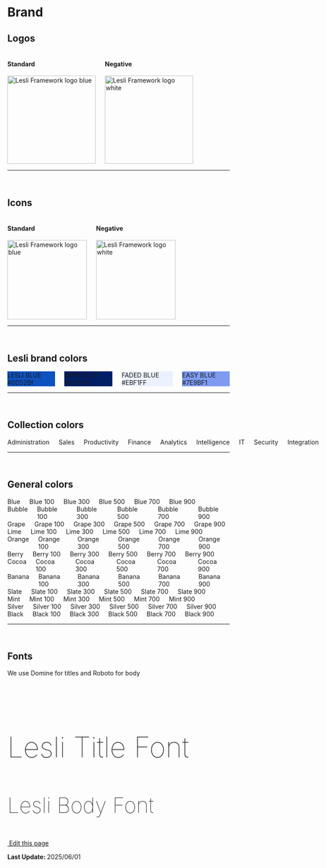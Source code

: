 
# Brand

## Logos

<div class="columns lesli-css-color-logos">
    <div class="br-2 pl-6 pb-5 has-background-grey-lighter">
        <h4>Standard</h4>
        <img width="200" alt="Lesli Framework logo blue" src="/images/brand/lesli.svg" />
    </div>
    <div class="br-2 pl-6 pb-5 has-background-grey-darker">
        <h4 class="has-text-white">Negative</h4>
        <img width="200" alt="Lesli Framework logo white" src="/images/brand/lesli-white.svg" />
    </div>
</div>


<hr />
<br />

## Icons

<div class="columns lesli-css-color-logos">
    <div class="br-2 pl-6 pb-5  has-background-grey-lighter">
        <h4>Standard</h4>
        <img width="180" class="m-auto display-block" alt="Lesli Framework logo blue" src="/images/brand/lesli-icon.svg" />
    </div>
    <div class="br-2 pl-6 pb-5  has-background-grey-darker">
        <h4 class="has-text-white">Negative</h4>
        <img width="180" class="m-auto display-block" alt="Lesli Framework logo white" src="/images/brand/lesli-icon-white.svg" />
    </div>
</div>


<hr />
<br />

## Lesli brand colors
<div class="columns lesli-css-brand-colors">
    <div class="column">
        <div class="has-text-centered py-6 br-2 has-text-white" style="background:#0d52bf;">
            LESLI BLUE <br> #0D52Bf
        </div>
    </div>
    <div class="column">
        <div class="has-text-centered py-6 br-2 has-text-white" style="background:#001f66;">
            DARK BLUE<br> #001F66
        </div>
    </div>
    <div class="column">
        <div class="has-text-centered py-6 br-2 has-text-info" style="background:#EBF1FF;">
            FADED BLUE <br> #EBF1FF
        </div>
    </div>
    <div class="column">
        <div class="has-text-centered py-6 br-2 has-text-white" style="background:#7E9BF1;">
            EASY BLUE <br> #7E9BF1
        </div>
    </div>
</div>


<hr />
<br />

## Collection colors
<div class="columns is-multiline lesli-css-color-collections">
    <div class="br-2 has-text-centered px-5 py-6 has-text-white lesli-background-collection-administration">
        Administration
    </div>
    <div class="br-2 has-text-centered px-5 py-6 has-text-white lesli-background-collection-sales">
        Sales
    </div>
    <div class="br-2 has-text-centered px-5 py-6 has-text-white lesli-background-collection-productivity">
        Productivity
    </div>
    <div class="br-2 has-text-centered px-5 py-6 has-text-white lesli-background-collection-finance">
        Finance
    </div>
    <div class="br-2 has-text-centered px-5 py-6 has-text-black lesli-background-collection-analytics">
        Analytics
    </div>
    <div class="br-2 has-text-centered px-5 py-6 has-text-white lesli-background-collection-intelligence">
        Intelligence
    </div>
    <div class="br-2 has-text-centered px-5 py-6 has-text-black lesli-background-collection-it">
        IT
    </div>
    <div class="br-2 has-text-centered px-5 py-6 has-text-black lesli-background-collection-security">
        Security
    </div>
    <div class="br-2 has-text-centered px-5 py-6 has-text-black lesli-background-collection-integration">
        Integration
    </div>
</div>


<hr />
<br />

## General colors
<div class="columns">
    <div class="br-2 has-text-centered py-4 has-text-white lesli-background-blue-500">
        Blue
    </div>
    <div class="br-2 has-text-centered py-4 has-text-black lesli-background-blue-100">
        Blue 100
    </div>
    <div class="br-2 has-text-centered py-4 has-text-black lesli-background-blue-300">
        Blue 300
    </div>
    <div class="br-2 has-text-centered py-4 has-text-white lesli-background-blue-500">
        Blue 500
    </div>
    <div class="br-2 has-text-centered py-4 has-text-white lesli-background-blue-700">
        Blue 700
    </div>
    <div class="br-2 has-text-centered py-4 has-text-white lesli-background-blue-900">
        Blue 900
    </div>
</div>

<div class="columns">
    <div class="br-2 has-text-centered py-4 has-text-white lesli-background-bubble-500">
        Bubble
    </div>
    <div class="br-2 has-text-centered py-4 has-text-black lesli-background-bubble-100">
        Bubble 100
    </div>
    <div class="br-2 has-text-centered py-4 has-text-black lesli-background-bubble-300">
        Bubble 300
    </div>
    <div class="br-2 has-text-centered py-4 has-text-white lesli-background-bubble-500">
        Bubble 500
    </div>
    <div class="br-2 has-text-centered py-4 has-text-white lesli-background-bubble-700">
        Bubble 700
    </div>
    <div class="br-2 has-text-centered py-4 has-text-white lesli-background-bubble-900">
        Bubble 900
    </div>
</div>

<div class="columns">
    <div class="br-2 has-text-centered py-4 has-text-white lesli-background-grape-500">
        Grape
    </div>
    <div class="br-2 has-text-centered py-4 has-text-black lesli-background-grape-100">
        Grape 100
    </div>
    <div class="br-2 has-text-centered py-4 has-text-black lesli-background-grape-300">
        Grape 300
    </div>
    <div class="br-2 has-text-centered py-4 has-text-white lesli-background-grape-500">
        Grape 500
    </div>
    <div class="br-2 has-text-centered py-4 has-text-white lesli-background-grape-700">
        Grape 700
    </div>
    <div class="br-2 has-text-centered py-4 has-text-white lesli-background-grape-900">
        Grape 900
    </div>
</div>

<div class="columns">
    <div class="br-2 has-text-centered py-4 has-text-white lesli-background-lime-500">
        Lime
    </div>
    <div class="br-2 has-text-centered py-4 has-text-black lesli-background-lime-100">
        Lime 100
    </div>
    <div class="br-2 has-text-centered py-4 has-text-black lesli-background-lime-300">
        Lime 300
    </div>
    <div class="br-2 has-text-centered py-4 has-text-white lesli-background-lime-500">
        Lime 500
    </div>
    <div class="br-2 has-text-centered py-4 has-text-white lesli-background-lime-700">
        Lime 700
    </div>
    <div class="br-2 has-text-centered py-4 has-text-white lesli-background-lime-900">
        Lime 900
    </div>
</div>

<div class="columns">
    <div class="br-2 has-text-centered py-4 has-text-white lesli-background-orange-500">
        Orange
    </div>
    <div class="br-2 has-text-centered py-4 has-text-black lesli-background-orange-100">
        Orange 100
    </div>
    <div class="br-2 has-text-centered py-4 has-text-black lesli-background-orange-300">
        Orange 300
    </div>
    <div class="br-2 has-text-centered py-4 has-text-white lesli-background-orange-500">
        Orange 500
    </div>
    <div class="br-2 has-text-centered py-4 has-text-white lesli-background-orange-700">
        Orange 700
    </div>
    <div class="br-2 has-text-centered py-4 has-text-white lesli-background-orange-900">
        Orange 900
    </div>
</div>

<div class="columns">
    <div class="br-2 has-text-centered py-4 has-text-white lesli-background-berry-500">
        Berry
    </div>
    <div class="br-2 has-text-centered py-4 has-text-black lesli-background-berry-100">
        Berry 100
    </div>
    <div class="br-2 has-text-centered py-4 has-text-white lesli-background-berry-300">
        Berry 300
    </div>
    <div class="br-2 has-text-centered py-4 has-text-white lesli-background-berry-500">
        Berry 500
    </div>
    <div class="br-2 has-text-centered py-4 has-text-white lesli-background-berry-700">
        Berry 700
    </div>
    <div class="br-2 has-text-centered py-4 has-text-white lesli-background-berry-900">
        Berry 900
    </div>
</div>

<div class="columns">
    <div class="br-2 has-text-centered py-4 has-text-white lesli-background-cocoa-500">
        Cocoa
    </div>
    <div class="br-2 has-text-centered py-4 has-text-white lesli-background-cocoa-100">
        Cocoa 100
    </div>
    <div class="br-2 has-text-centered py-4 has-text-white lesli-background-cocoa-300">
        Cocoa 300
    </div>
    <div class="br-2 has-text-centered py-4 has-text-white lesli-background-cocoa-500">
        Cocoa 500
    </div>
    <div class="br-2 has-text-centered py-4 has-text-white lesli-background-cocoa-700">
        Cocoa 700
    </div>
    <div class="br-2 has-text-centered py-4 has-text-white lesli-background-cocoa-900">
        Cocoa 900
    </div>
</div>

<div class="columns">
    <div class="br-2 has-text-centered py-4 has-text-black lesli-background-banana-500">
        Banana
    </div>
    <div class="br-2 has-text-centered py-4 has-text-black lesli-background-banana-100">
        Banana 100
    </div>
    <div class="br-2 has-text-centered py-4 has-text-black lesli-background-banana-300">
        Banana 300
    </div>
    <div class="br-2 has-text-centered py-4 has-text-black lesli-background-banana-500">
        Banana 500
    </div>
    <div class="br-2 has-text-centered py-4 has-text-white lesli-background-banana-700">
        Banana 700
    </div>
    <div class="br-2 has-text-centered py-4 has-text-white lesli-background-banana-900">
        Banana 900
    </div>
</div>

<div class="columns">
    <div class="br-2 has-text-centered py-4 has-text-white lesli-background-slate-500">
        Slate
    </div>
    <div class="br-2 has-text-centered py-4 has-text-black lesli-background-slate-100">
        Slate 100
    </div>
    <div class="br-2 has-text-centered py-4 has-text-white lesli-background-slate-300">
        Slate 300
    </div>
    <div class="br-2 has-text-centered py-4 has-text-white lesli-background-slate-500">
        Slate 500
    </div>
    <div class="br-2 has-text-centered py-4 has-text-white lesli-background-slate-700">
        Slate 700
    </div>
    <div class="br-2 has-text-centered py-4 has-text-white lesli-background-slate-900">
        Slate 900
    </div>
</div>

<div class="columns">
    <div class="br-2 has-text-centered py-4 has-text-white lesli-background-mint-500">
        Mint
    </div>
    <div class="br-2 has-text-centered py-4 has-text-black lesli-background-mint-100">
        Mint 100
    </div>
    <div class="br-2 has-text-centered py-4 has-text-black lesli-background-mint-300">
        Mint 300
    </div>
    <div class="br-2 has-text-centered py-4 has-text-white lesli-background-mint-500">
        Mint 500
    </div>
    <div class="br-2 has-text-centered py-4 has-text-white lesli-background-mint-700">
        Mint 700
    </div>
    <div class="br-2 has-text-centered py-4 has-text-white lesli-background-mint-900">
        Mint 900
    </div>
</div>

<div class="columns">
    <div class="br-2 has-text-centered py-4 has-text-white lesli-background-silver-500">
        Silver
    </div>
    <div class="br-2 has-text-centered py-4 has-text-black lesli-background-silver-100">
        Silver 100
    </div>
    <div class="br-2 has-text-centered py-4 has-text-black lesli-background-silver-300">
        Silver 300
    </div>
    <div class="br-2 has-text-centered py-4 has-text-white lesli-background-silver-500">
        Silver 500
    </div>
    <div class="br-2 has-text-centered py-4 has-text-white lesli-background-silver-700">
        Silver 700
    </div>
    <div class="br-2 has-text-centered py-4 has-text-white lesli-background-silver-900">
        Silver 900
    </div>
</div>

<div class="columns">
    <div class="br-2 has-text-centered py-4 has-text-white lesli-background-black-500">
        Black
    </div>
    <div class="br-2 has-text-centered py-4 has-text-white lesli-background-black-100">
        Black 100
    </div>
    <div class="br-2 has-text-centered py-4 has-text-white lesli-background-black-300">
        Black 300
    </div>
    <div class="br-2 has-text-centered py-4 has-text-white lesli-background-black-500">
        Black 500
    </div>
    <div class="br-2 has-text-centered py-4 has-text-white lesli-background-black-700">
        Black 700
    </div>
    <div class="br-2 has-text-centered py-4 has-text-white lesli-background-black-900">
        Black 900
    </div>
</div>


<hr />
<br />

## Fonts

We use Domine for titles and Roboto for body

<br />

<h3 style="font-weight:100;font-size:4rem;" class="has-text-centered">Lesli Title Font</h3>
<p style="font-weight:100;font-size:3rem;" class="has-text-centered">Lesli Body Font</p>

<section class="lesli-markdown-info">
    <p><a target="blank" href="https://github.com/LesliTech/Lesli/tree/master/docs/about/brand.md"><i class="ri-external-link-fill"></i>&nbsp;Edit this page</a><p/>
    <p><b>Last Update: </b>2025/06/01</p>
</section>

<!-- This code was automatically generated -->
<!-- to update this docs please run rake docs:build -->

